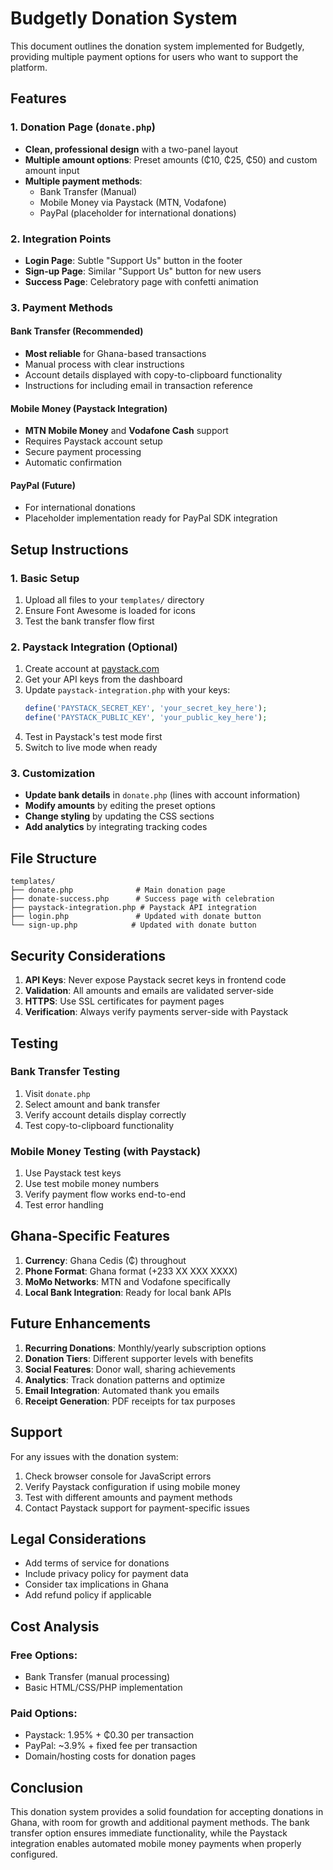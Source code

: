 # Budgetly Donation System

This document outlines the donation system implemented for Budgetly, providing multiple payment options for users who want to support the platform.

## Features

### 1. Donation Page (`donate.php`)
- **Clean, professional design** with a two-panel layout
- **Multiple amount options**: Preset amounts (₵10, ₵25, ₵50) and custom amount input
- **Multiple payment methods**:
  - Bank Transfer (Manual)
  - Mobile Money via Paystack (MTN, Vodafone)
  - PayPal (placeholder for international donations)

### 2. Integration Points
- **Login Page**: Subtle "Support Us" button in the footer
- **Sign-up Page**: Similar "Support Us" button for new users
- **Success Page**: Celebratory page with confetti animation

### 3. Payment Methods

#### Bank Transfer (Recommended)
- **Most reliable** for Ghana-based transactions
- Manual process with clear instructions
- Account details displayed with copy-to-clipboard functionality
- Instructions for including email in transaction reference

#### Mobile Money (Paystack Integration)
- **MTN Mobile Money** and **Vodafone Cash** support
- Requires Paystack account setup
- Secure payment processing
- Automatic confirmation

#### PayPal (Future)
- For international donations
- Placeholder implementation ready for PayPal SDK integration

## Setup Instructions

### 1. Basic Setup
1. Upload all files to your `templates/` directory
2. Ensure Font Awesome is loaded for icons
3. Test the bank transfer flow first

### 2. Paystack Integration (Optional)
1. Create account at [paystack.com](https://paystack.com)
2. Get your API keys from the dashboard
3. Update `paystack-integration.php` with your keys:
   ```php
   define('PAYSTACK_SECRET_KEY', 'your_secret_key_here');
   define('PAYSTACK_PUBLIC_KEY', 'your_public_key_here');
   ```
4. Test in Paystack's test mode first
5. Switch to live mode when ready

### 3. Customization
- **Update bank details** in `donate.php` (lines with account information)
- **Modify amounts** by editing the preset options
- **Change styling** by updating the CSS sections
- **Add analytics** by integrating tracking codes

## File Structure

```
templates/
├── donate.php              # Main donation page
├── donate-success.php      # Success page with celebration
├── paystack-integration.php # Paystack API integration
├── login.php               # Updated with donate button
└── sign-up.php            # Updated with donate button
```

## Security Considerations

1. **API Keys**: Never expose Paystack secret keys in frontend code
2. **Validation**: All amounts and emails are validated server-side
3. **HTTPS**: Use SSL certificates for payment pages
4. **Verification**: Always verify payments server-side with Paystack

## Testing

### Bank Transfer Testing
1. Visit `donate.php`
2. Select amount and bank transfer
3. Verify account details display correctly
4. Test copy-to-clipboard functionality

### Mobile Money Testing (with Paystack)
1. Use Paystack test keys
2. Use test mobile money numbers
3. Verify payment flow works end-to-end
4. Test error handling

## Ghana-Specific Features

1. **Currency**: Ghana Cedis (₵) throughout
2. **Phone Format**: Ghana format (+233 XX XXX XXXX)
3. **MoMo Networks**: MTN and Vodafone specifically
4. **Local Bank Integration**: Ready for local bank APIs

## Future Enhancements

1. **Recurring Donations**: Monthly/yearly subscription options
2. **Donation Tiers**: Different supporter levels with benefits
3. **Social Features**: Donor wall, sharing achievements
4. **Analytics**: Track donation patterns and optimize
5. **Email Integration**: Automated thank you emails
6. **Receipt Generation**: PDF receipts for tax purposes

## Support

For any issues with the donation system:
1. Check browser console for JavaScript errors
2. Verify Paystack configuration if using mobile money
3. Test with different amounts and payment methods
4. Contact Paystack support for payment-specific issues

## Legal Considerations

- Add terms of service for donations
- Include privacy policy for payment data
- Consider tax implications in Ghana
- Add refund policy if applicable

## Cost Analysis

### Free Options:
- Bank Transfer (manual processing)
- Basic HTML/CSS/PHP implementation

### Paid Options:
- Paystack: 1.95% + ₵0.30 per transaction
- PayPal: ~3.9% + fixed fee per transaction
- Domain/hosting costs for donation pages

## Conclusion

This donation system provides a solid foundation for accepting donations in Ghana, with room for growth and additional payment methods. The bank transfer option ensures immediate functionality, while the Paystack integration enables automated mobile money payments when properly configured.
